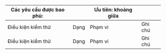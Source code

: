 | Các yêu cầu được bao phủ: || Ưu tiên: khoảng giữa ||
| --------- | ---- | ------- | ---------------- |
| Điều kiện kiểm thử | Dạng | Phạm vi | Ghi chú |
| Điều kiện kiểm thử | Dạng | Phạm vi | Ghi chú |
